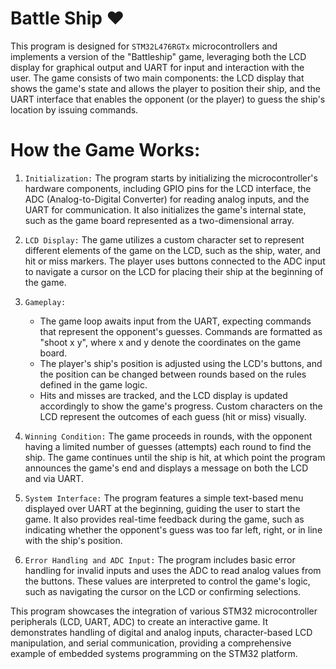 # Battle Ship ❤️
This program is designed for `STM32L476RGTx` microcontrollers and implements a version of the "Battleship" game, leveraging both the LCD display for graphical output and UART for input and interaction with the user. The game consists of two main components: the LCD display that shows the game's state and allows the player to position their ship, and the UART interface that enables the opponent (or the player) to guess the ship's location by issuing commands.

# **How the Game Works:**
1. `Initialization:` The program starts by initializing the microcontroller's hardware components, including GPIO pins for the LCD interface, the ADC (Analog-to-Digital Converter) for reading analog inputs, and the UART for communication. It also initializes the game's internal state, such as the game board represented as a two-dimensional array.

2. `LCD Display:` The game utilizes a custom character set to represent different elements of the game on the LCD, such as the ship, water, and hit or miss markers. The player uses buttons connected to the ADC input to navigate a cursor on the LCD for placing their ship at the beginning of the game.

3. `Gameplay:`
   * The game loop awaits input from the UART, expecting commands that represent the opponent's guesses. Commands are formatted as "shoot x y", where x and y denote the coordinates on the game board.
   * The player's ship's position is adjusted using the LCD's buttons, and the position can be changed between rounds based on the rules defined in the game logic.
   * Hits and misses are tracked, and the LCD display is updated accordingly to show the game's progress. Custom characters on the LCD represent the outcomes of each guess (hit or miss) visually.
  
4. `Winning Condition:` The game proceeds in rounds, with the opponent having a limited number of guesses (attempts) each round to find the ship. The game continues until the ship is hit, at which point the program announces the game's end and displays a message on both the LCD and via UART.
   
5. `System Interface:` The program features a simple text-based menu displayed over UART at the beginning, guiding the user to start the game. It also provides real-time feedback during the game, such as indicating whether the opponent's guess was too far left, right, or in line with the ship's position.

6. `Error Handling and ADC Input:` The program includes basic error handling for invalid inputs and uses the ADC to read analog values from the buttons. These values are interpreted to control the game's logic, such as navigating the cursor on the LCD or confirming selections.

This program showcases the integration of various STM32 microcontroller peripherals (LCD, UART, ADC) to create an interactive game. It demonstrates handling of digital and analog inputs, character-based LCD manipulation, and serial communication, providing a comprehensive example of embedded systems programming on the STM32 platform.
